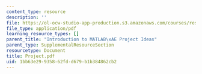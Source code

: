```yaml
---
content_type: resource
description: ''
file: https://ol-ocw-studio-app-production.s3.amazonaws.com/courses/res-18-002-introduction-to-matlab-spring-2008/1bb63e29935862fdd679b1b384862cb2_Project.pdf
file_type: application/pdf
learning_resource_types: []
parent_title: "Introduction to MATLAB\xAE Project Ideas"
parent_type: SupplementalResourceSection
resourcetype: Document
title: Project.pdf
uid: 1bb63e29-9358-62fd-d679-b1b384862cb2
---
```

